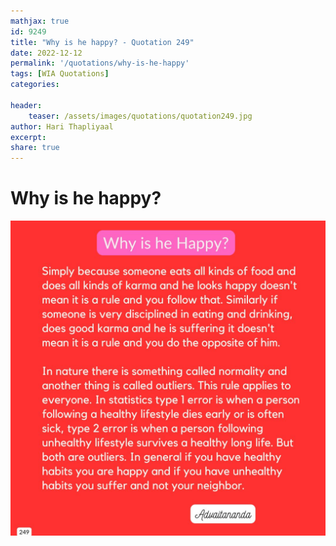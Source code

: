 ```yaml
---
mathjax: true
id: 9249
title: "Why is he happy? - Quotation 249"
date: 2022-12-12
permalink: '/quotations/why-is-he-happy'
tags: [WIA Quotations] 
categories: 

header:
    teaser: /assets/images/quotations/quotation249.jpg
author: Hari Thapliyaal 
excerpt:
share: true 
---
```


# Why is he happy?

![Why is he happy?](/assets/images/quotations/quotation249.jpg)
